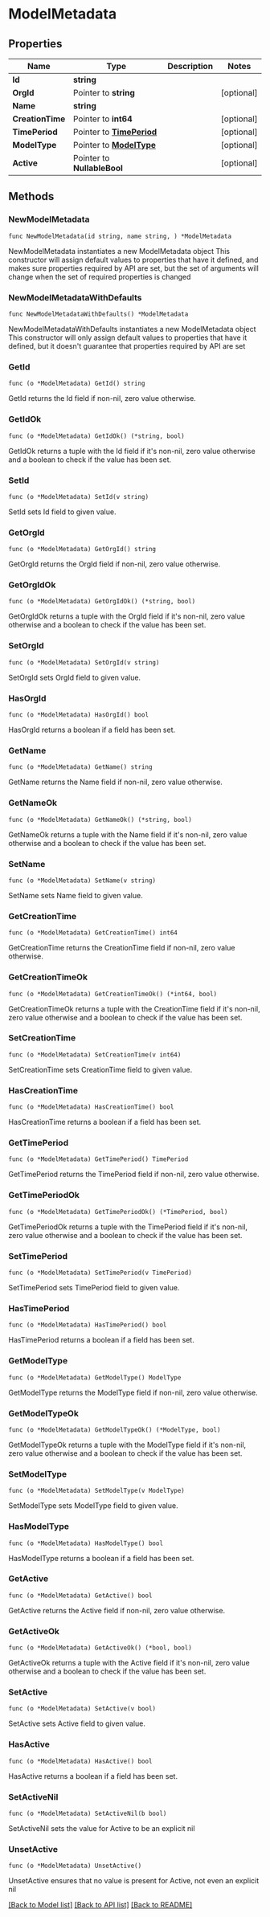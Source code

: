 # ModelMetadata

## Properties

Name | Type | Description | Notes
------------ | ------------- | ------------- | -------------
**Id** | **string** |  | 
**OrgId** | Pointer to **string** |  | [optional] 
**Name** | **string** |  | 
**CreationTime** | Pointer to **int64** |  | [optional] 
**TimePeriod** | Pointer to [**TimePeriod**](TimePeriod.md) |  | [optional] 
**ModelType** | Pointer to [**ModelType**](ModelType.md) |  | [optional] 
**Active** | Pointer to **NullableBool** |  | [optional] 

## Methods

### NewModelMetadata

`func NewModelMetadata(id string, name string, ) *ModelMetadata`

NewModelMetadata instantiates a new ModelMetadata object
This constructor will assign default values to properties that have it defined,
and makes sure properties required by API are set, but the set of arguments
will change when the set of required properties is changed

### NewModelMetadataWithDefaults

`func NewModelMetadataWithDefaults() *ModelMetadata`

NewModelMetadataWithDefaults instantiates a new ModelMetadata object
This constructor will only assign default values to properties that have it defined,
but it doesn't guarantee that properties required by API are set

### GetId

`func (o *ModelMetadata) GetId() string`

GetId returns the Id field if non-nil, zero value otherwise.

### GetIdOk

`func (o *ModelMetadata) GetIdOk() (*string, bool)`

GetIdOk returns a tuple with the Id field if it's non-nil, zero value otherwise
and a boolean to check if the value has been set.

### SetId

`func (o *ModelMetadata) SetId(v string)`

SetId sets Id field to given value.


### GetOrgId

`func (o *ModelMetadata) GetOrgId() string`

GetOrgId returns the OrgId field if non-nil, zero value otherwise.

### GetOrgIdOk

`func (o *ModelMetadata) GetOrgIdOk() (*string, bool)`

GetOrgIdOk returns a tuple with the OrgId field if it's non-nil, zero value otherwise
and a boolean to check if the value has been set.

### SetOrgId

`func (o *ModelMetadata) SetOrgId(v string)`

SetOrgId sets OrgId field to given value.

### HasOrgId

`func (o *ModelMetadata) HasOrgId() bool`

HasOrgId returns a boolean if a field has been set.

### GetName

`func (o *ModelMetadata) GetName() string`

GetName returns the Name field if non-nil, zero value otherwise.

### GetNameOk

`func (o *ModelMetadata) GetNameOk() (*string, bool)`

GetNameOk returns a tuple with the Name field if it's non-nil, zero value otherwise
and a boolean to check if the value has been set.

### SetName

`func (o *ModelMetadata) SetName(v string)`

SetName sets Name field to given value.


### GetCreationTime

`func (o *ModelMetadata) GetCreationTime() int64`

GetCreationTime returns the CreationTime field if non-nil, zero value otherwise.

### GetCreationTimeOk

`func (o *ModelMetadata) GetCreationTimeOk() (*int64, bool)`

GetCreationTimeOk returns a tuple with the CreationTime field if it's non-nil, zero value otherwise
and a boolean to check if the value has been set.

### SetCreationTime

`func (o *ModelMetadata) SetCreationTime(v int64)`

SetCreationTime sets CreationTime field to given value.

### HasCreationTime

`func (o *ModelMetadata) HasCreationTime() bool`

HasCreationTime returns a boolean if a field has been set.

### GetTimePeriod

`func (o *ModelMetadata) GetTimePeriod() TimePeriod`

GetTimePeriod returns the TimePeriod field if non-nil, zero value otherwise.

### GetTimePeriodOk

`func (o *ModelMetadata) GetTimePeriodOk() (*TimePeriod, bool)`

GetTimePeriodOk returns a tuple with the TimePeriod field if it's non-nil, zero value otherwise
and a boolean to check if the value has been set.

### SetTimePeriod

`func (o *ModelMetadata) SetTimePeriod(v TimePeriod)`

SetTimePeriod sets TimePeriod field to given value.

### HasTimePeriod

`func (o *ModelMetadata) HasTimePeriod() bool`

HasTimePeriod returns a boolean if a field has been set.

### GetModelType

`func (o *ModelMetadata) GetModelType() ModelType`

GetModelType returns the ModelType field if non-nil, zero value otherwise.

### GetModelTypeOk

`func (o *ModelMetadata) GetModelTypeOk() (*ModelType, bool)`

GetModelTypeOk returns a tuple with the ModelType field if it's non-nil, zero value otherwise
and a boolean to check if the value has been set.

### SetModelType

`func (o *ModelMetadata) SetModelType(v ModelType)`

SetModelType sets ModelType field to given value.

### HasModelType

`func (o *ModelMetadata) HasModelType() bool`

HasModelType returns a boolean if a field has been set.

### GetActive

`func (o *ModelMetadata) GetActive() bool`

GetActive returns the Active field if non-nil, zero value otherwise.

### GetActiveOk

`func (o *ModelMetadata) GetActiveOk() (*bool, bool)`

GetActiveOk returns a tuple with the Active field if it's non-nil, zero value otherwise
and a boolean to check if the value has been set.

### SetActive

`func (o *ModelMetadata) SetActive(v bool)`

SetActive sets Active field to given value.

### HasActive

`func (o *ModelMetadata) HasActive() bool`

HasActive returns a boolean if a field has been set.

### SetActiveNil

`func (o *ModelMetadata) SetActiveNil(b bool)`

 SetActiveNil sets the value for Active to be an explicit nil

### UnsetActive
`func (o *ModelMetadata) UnsetActive()`

UnsetActive ensures that no value is present for Active, not even an explicit nil

[[Back to Model list]](../README.md#documentation-for-models) [[Back to API list]](../README.md#documentation-for-api-endpoints) [[Back to README]](../README.md)


